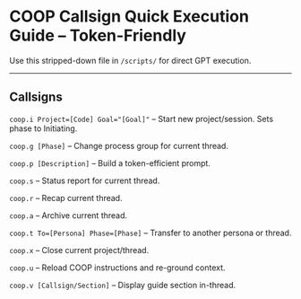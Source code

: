 # COOP Callsign Quick Execution Guide – Token-Friendly

Use this stripped-down file in `/scripts/` for direct GPT execution.

---
## Callsigns

`coop.i Project=[Code] Goal="[Goal]"` – Start new project/session. Sets phase to Initiating.

`coop.g [Phase]` – Change process group for current thread.

`coop.p [Description]` – Build a token-efficient prompt.

`coop.s` – Status report for current thread.

`coop.r` – Recap current thread.

`coop.a` – Archive current thread.

`coop.t To=[Persona] Phase=[Phase]` – Transfer to another persona or thread.

`coop.x` – Close current project/thread.

`coop.u` – Reload COOP instructions and re-ground context.

`coop.v [Callsign/Section]` – Display guide section in-thread.
